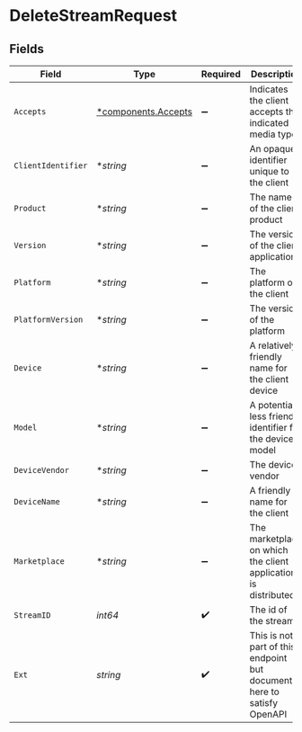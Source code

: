 # DeleteStreamRequest


## Fields

| Field                                                                      | Type                                                                       | Required                                                                   | Description                                                                | Example                                                                    |
| -------------------------------------------------------------------------- | -------------------------------------------------------------------------- | -------------------------------------------------------------------------- | -------------------------------------------------------------------------- | -------------------------------------------------------------------------- |
| `Accepts`                                                                  | [*components.Accepts](../../models/components/accepts.md)                  | :heavy_minus_sign:                                                         | Indicates the client accepts the indicated media types                     |                                                                            |
| `ClientIdentifier`                                                         | **string*                                                                  | :heavy_minus_sign:                                                         | An opaque identifier unique to the client                                  | abc123                                                                     |
| `Product`                                                                  | **string*                                                                  | :heavy_minus_sign:                                                         | The name of the client product                                             | Plex for Roku                                                              |
| `Version`                                                                  | **string*                                                                  | :heavy_minus_sign:                                                         | The version of the client application                                      | 2.4.1                                                                      |
| `Platform`                                                                 | **string*                                                                  | :heavy_minus_sign:                                                         | The platform of the client                                                 | Roku                                                                       |
| `PlatformVersion`                                                          | **string*                                                                  | :heavy_minus_sign:                                                         | The version of the platform                                                | 4.3 build 1057                                                             |
| `Device`                                                                   | **string*                                                                  | :heavy_minus_sign:                                                         | A relatively friendly name for the client device                           | Roku 3                                                                     |
| `Model`                                                                    | **string*                                                                  | :heavy_minus_sign:                                                         | A potentially less friendly identifier for the device model                | 4200X                                                                      |
| `DeviceVendor`                                                             | **string*                                                                  | :heavy_minus_sign:                                                         | The device vendor                                                          | Roku                                                                       |
| `DeviceName`                                                               | **string*                                                                  | :heavy_minus_sign:                                                         | A friendly name for the client                                             | Living Room TV                                                             |
| `Marketplace`                                                              | **string*                                                                  | :heavy_minus_sign:                                                         | The marketplace on which the client application is distributed             | googlePlay                                                                 |
| `StreamID`                                                                 | *int64*                                                                    | :heavy_check_mark:                                                         | The id of the stream                                                       |                                                                            |
| `Ext`                                                                      | *string*                                                                   | :heavy_check_mark:                                                         | This is not a part of this endpoint but documented here to satisfy OpenAPI |                                                                            |